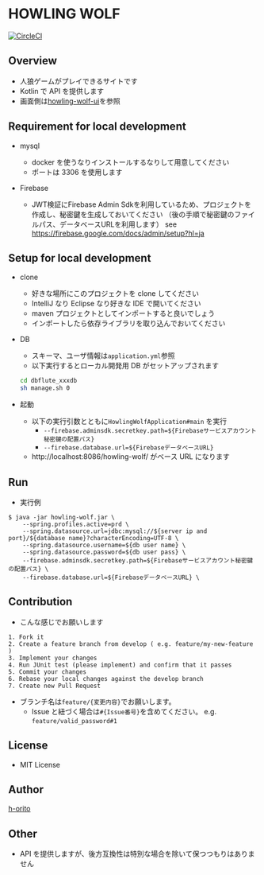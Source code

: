 # HOWLING WOLF

[![CircleCI](https://circleci.com/gh/h-orito/howling-wolf-api/tree/develop.svg?style=svg)](https://circleci.com/gh/h-orito/howling-wolf-api/tree/develop)

## Overview

- 人狼ゲームがプレイできるサイトです
- Kotlin で API を提供します
- 画面側は[howling-wolf-ui](https://github.com/h-orito/howling-wolf-ui)を参照

## Requirement for local development

- mysql

    - docker を使うなりインストールするなりして用意してください
    - ポートは 3306 を使用します

- Firebase

    - JWT検証にFirebase Admin Sdkを利用しているため、プロジェクトを作成し、秘密鍵を生成しておいてください （後の手順で秘密鍵のファイルパス、データベースURLを利用します）
      see https://firebase.google.com/docs/admin/setup?hl=ja

## Setup for local development

- clone

    - 好きな場所にこのプロジェクトを clone してください
    - IntelliJ なり Eclipse なり好きな IDE で開いてください
    - maven プロジェクトとしてインポートすると良いでしょう
    - インポートしたら依存ライブラリを取り込んでおいてください

* DB

    - スキーマ、ユーザ情報は`application.yml`参照
    - 以下実行するとローカル開発用 DB がセットアップされます

  ```bash
  cd dbflute_xxxdb
  sh manage.sh 0
  ```

* 起動

    - 以下の実行引数とともに`HowlingWolfApplication#main` を実行
        - `--firebase.adminsdk.secretkey.path=${Firebaseサービスアカウント秘密鍵の配置パス}`
        - `--firebase.database.url=${FirebaseデータベースURL}`
    - http://localhost:8086/howling-wolf/ がベース URL になります

## Run

- 実行例

```
$ java -jar howling-wolf.jar \
	--spring.profiles.active=prd \
	--spring.datasource.url=jdbc:mysql://${server ip and port}/${database name}?characterEncoding=UTF-8 \
	--spring.datasource.username=${db user name} \
	--spring.datasource.password=${db user pass} \
	--firebase.adminsdk.secretkey.path=${Firebaseサービスアカウント秘密鍵の配置パス} \
	--firebase.database.url=${FirebaseデータベースURL} \
```

## Contribution

- こんな感じでお願いします

```
1. Fork it
2. Create a feature branch from develop ( e.g. feature/my-new-feature )
3. Implement your changes
4. Run JUnit test (please implement) and confirm that it passes
5. Commit your changes
6. Rebase your local changes against the develop branch
7. Create new Pull Request
```

- ブランチ名は`feature/{変更内容}`でお願いします。
    - Issue と紐づく場合は`#{Issue番号}`を含めてください。 e.g. `feature/valid_password#1`

## License

- MIT License

## Author

[h-orito](https://github.com/h-orito)

## Other

- API を提供しますが、後方互換性は特別な場合を除いて保つつもりはありません
